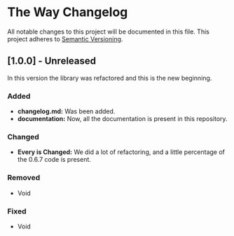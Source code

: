 # The Way Changelog
All notable changes to this project will be documented in this file.
This project adheres to [Semantic Versioning](https://semver.org/spec/v2.0.0.html).

## [1.0.0] - Unreleased

In this version the library was refactored and this is the new beginning.

### Added

- **changelog.md:** Was been added.
- **documentation:** Now, all the documentation is present in this repository.

### Changed

- **Every is Changed:** We did a lot of refactoring, and a little percentage of the 0.6.7 code is present.

### Removed

- Void

### Fixed

- Void
